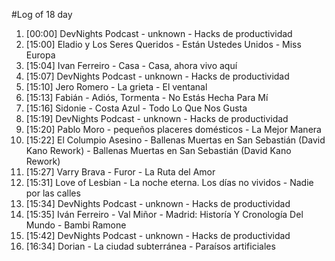 #Log of 18 day

1. [00:00] DevNights Podcast - unknown - Hacks de productividad
1. [15:00] Eladio y Los Seres Queridos - Están Ustedes Unidos - Miss Europa
1. [15:04] Ivan Ferreiro - Casa - Casa, ahora vivo aquí
1. [15:07] DevNights Podcast - unknown - Hacks de productividad
1. [15:10] Jero Romero - La grieta - El ventanal
1. [15:13] Fabián - Adiós, Tormenta - No Estás Hecha Para Mí
1. [15:16] Sidonie - Costa Azul - Todo Lo Que Nos Gusta
1. [15:19] DevNights Podcast - unknown - Hacks de productividad
1. [15:20] Pablo Moro - pequeños placeres domésticos - La Mejor Manera
1. [15:22] El Columpio Asesino - Ballenas Muertas en San Sebastián (David Kano Rework) - Ballenas Muertas en San Sebastián (David Kano Rework)
1. [15:27] Varry Brava - Furor - La Ruta del Amor
1. [15:31] Love of Lesbian - La noche eterna. Los días no vividos - Nadie por las calles
1. [15:34] DevNights Podcast - unknown - Hacks de productividad
1. [15:35] Iván Ferreiro - Val Miñor - Madrid: Historía Y Cronología Del Mundo - Bambi Ramone
1. [15:42] DevNights Podcast - unknown - Hacks de productividad
1. [16:34] Dorian - La ciudad subterránea - Paraísos artificiales
